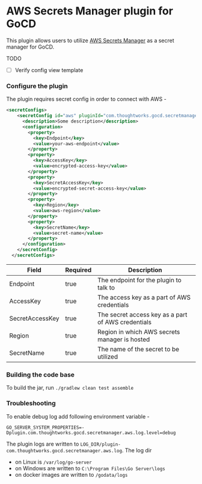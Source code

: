 # AWS Secrets Manager plugin for GoCD

This plugin allows users to utilize [AWS Secrets Manager](https://aws.amazon.com/secrets-manager/) as a secret manager for GoCD.

TODO
- [ ] Verify config view template

### Configure the plugin

The plugin requires secret config in order to connect with AWS - 

```xml
<secretConfigs>
    <secretConfig id="aws" pluginId="com.thoughtworks.gocd.secretmanager.aws">
      <description>Some description</description>
      <configuration>
        <property>
          <key>Endpoint</key>
          <value>your-aws-endpoint</value>
        </property>
        <property>
          <key>AccessKey</key>
          <value>encrypted-access-key</value>
        </property>
        <property>
          <key>SecretAccessKey</key>
          <value>encrypted-secret-access-key</value>
        </property>
        <property>
          <key>Region</key>
          <value>aws-region</value>
        </property>
        <property>
          <key>SecretName</key>
          <value>secret-name</value>
        </property>
      </configuration>
    </secretConfig>
  </secretConfigs>
```

| Field           | Required  | Description                                        |
| --------------- | --------- | -------------------------------------------------- |
| Endpoint        | true      | The endpoint for the plugin to talk to             |
| AccessKey       | true      | The access key as a part of AWS credentials        |
| SecretAccessKey | true      | The secret access key as a part of AWS credentials |
| Region          | true      | Region in which AWS secrets manager is hosted      |
| SecretName      | true      | The name of the secret to be utilized              |

### Building the code base
To build the jar, run `./gradlew clean test assemble`

### Troubleshooting

To enable debug log add following environment variable - 

```
GO_SERVER_SYSTEM_PROPERTIES=-Dplugin.com.thoughtworks.gocd.secretmanager.aws.log.level=debug
``` 

The plugin logs are written to `LOG_DIR/plugin-com.thoughtworks.gocd.secretmanager.aws.log`. The log dir 
- on Linux is `/var/log/go-server`
- on Windows are written to `C:\Program Files\Go Server\logs` 
- on docker images are written to `/godata/logs`

